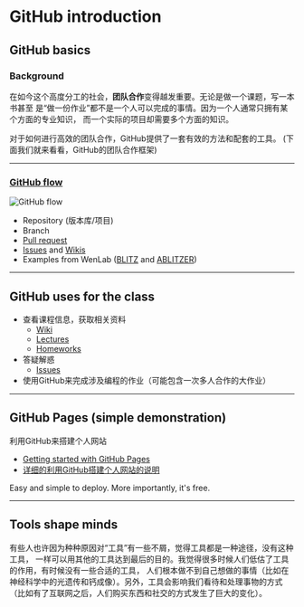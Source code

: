 # GitHub introduction

## GitHub basics
### Background
在如今这个高度分工的社会，**团队合作**变得越发重要。无论是做一个课题，写一本书甚至
是“做一份作业”都不是一个人可以完成的事情。因为一个人通常只拥有某个方面的专业知识，
而一个实际的项目却需要多个方面的知识。

对于如何进行高效的团队合作，GitHub提供了一套有效的方法和配套的工具。
(下面我们就来看看，GitHub的团队合作框架)

-----------------

### [GitHub flow](https://guides.github.com/introduction/flow/)
![GitHub flow](https://github.com/Wenlab/Computation-Neuro-Course/blob/Fall2018/References/PDFs/github-flow.jpg)
- Repository (版本库/项目)
- Branch
- [Pull request](https://github.com/Wenlab/Computation-Neuro-Course/pulls)
- [Issues](https://github.com/Wenlab/Computation-Neuro-Course/issues) and [Wikis](https://github.com/Wenlab/Computation-Neuro-Course/wiki)
- Examples from WenLab ([BLITZ](https://github.com/Wenlab/BLITZ) and [ABLITZER](https://github.com/Wenlab/ABLITZER))
---------

## GitHub uses for the class
- 查看课程信息，获取相关资料
  - [Wiki](https://github.com/Wenlab/Computation-Neuro-Course/wiki)
  - [Lectures](https://github.com/Wenlab/Computation-Neuro-Course/tree/Fall2018/Lectures/Fall2018/ppts)
  - [Homeworks](https://github.com/Wenlab/Computation-Neuro-Course/tree/Fall2018/Homework)
- 答疑解惑
  - [Issues](https://github.com/Wenlab/Computation-Neuro-Course/issues)
- 使用GitHub来完成涉及编程的作业（可能包含一次多人合作的大作业）


----

## GitHub Pages (simple demonstration)

利用GitHub来搭建个人网站
- [Getting started with GitHub Pages](https://guides.github.com/features/pages/)
- [详细的利用GitHub搭建个人网站的说明](https://www.jianshu.com/p/d344d51bcc4e)

Easy and simple to deploy. More importantly, it's free.

-----

## Tools shape minds
有些人也许因为种种原因对“工具”有一些不屑，觉得工具都是一种途径，没有这种工具，
一样可以用其他的工具达到最后的目的。我觉得很多时候人们低估了工具的作用，有时候没有一些合适的工具，
人们根本做不到自己想做的事情（比如在神经科学中的光遗传和钙成像）。另外，工具会影响我们看待和处理事物的方式
（比如有了互联网之后，人们购买东西和社交的方式发生了巨大的变化）。
